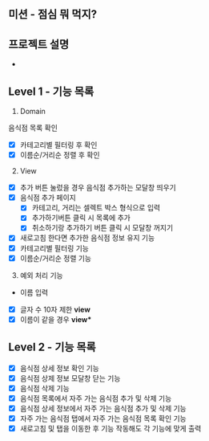 ## 미션 - 점심 뭐 먹지?

## 프로젝트 설명

-

## Level 1 - 기능 목록

1.  Domain

음식점 목록 확인

- [x] 카테고리별 필터링 후 확인
- [x] 이름순/거리순 정렬 후 확인

2. View

- [x] 추가 버튼 눌렀을 경우 음식점 추가하는 모달창 띄우기
- [x] 음식점 추가 페이지
  - [x] 카테고리, 거리는 셀렉트 박스 형식으로 입력
  - [x] 추가하기버튼 클릭 시 목록에 추가
  - [x] 취소하기랑 추가하기 버튼 클릭 시 모달창 꺼지기
- [x] 새로고침 한다면 추가한 음식점 정보 유지 기능
- [x] 카테고리별 필터링 기능
- [x] 이름순/거리순 정렬 기능

3.  예외 처리 기능

- 이름 입력
- [x] 글자 수 10자 제한 **view**
- [x] 이름이 같을 경우 **view\***

## Level 2 - 기능 목록

- [x] 음식점 상세 정보 확인 기능
- [x] 음식점 상제 정보 모달창 닫는 기능
- [x] 음식점 삭제 기능
- [x] 음식점 목록에서 자주 가는 음식점 추가 및 삭제 기능
- [x] 음식점 상세 정보에서 자주 가는 음식점 추가 및 삭제 기능
- [x] 자주 가는 음식점 탭에서 자주 가는 음식점 목록 확인 기능
- [x] 새로고침 및 탭을 이동한 후 기능 작동해도 각 기능에 맞게 출력
